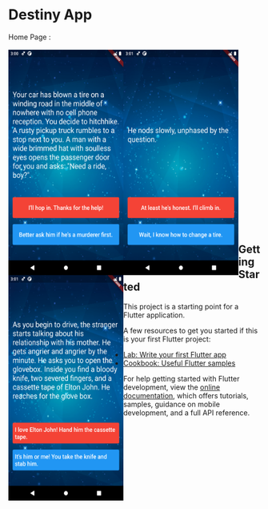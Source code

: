 # Destiny App

Home Page :
<br />
<br />
<img src="Screenshot.png" width="230" height="450
" align="left" align="top">
<img src="Screenshot2.png" width="230" height="450
" align="left" align="top">
<img src="Screenshot3.png" width="230" height="450
" align="left" align="top">
<br />
<br />
<br />
<br />
<br />
<br />
<br />
<br />
<br />
<br />
<br />
<br />
<br />
<br />
<br />
<br />
<br />
<br />
<br />
<br />
<br />
## Getting Started

This project is a starting point for a Flutter application.

A few resources to get you started if this is your first Flutter project:

- [Lab: Write your first Flutter app](https://docs.flutter.dev/get-started/codelab)
- [Cookbook: Useful Flutter samples](https://docs.flutter.dev/cookbook)

For help getting started with Flutter development, view the
[online documentation](https://docs.flutter.dev/), which offers tutorials,
samples, guidance on mobile development, and a full API reference.
